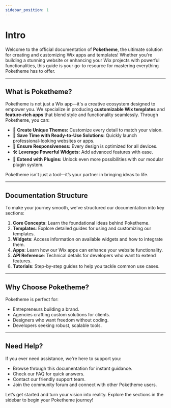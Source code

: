 ```yaml
---
sidebar_position: 1
---
```


# Intro 
Welcome to the official documentation of **Poketheme**, the ultimate solution for creating and customizing Wix apps and templates! Whether you're building a stunning website or enhancing your Wix projects with powerful functionalities, this guide is your go-to resource for mastering everything Poketheme has to offer.  

---

## What is Poketheme?
Poketheme is not just a Wix app—it's a creative ecosystem designed to empower you. We specialize in producing **customizable Wix templates** and **feature-rich apps** that blend style and functionality seamlessly. Through Poketheme, you can:  

- 🎨 **Create Unique Themes:** Customize every detail to match your vision.  
- 🚀 **Save Time with Ready-to-Use Solutions:** Quickly launch professional-looking websites or apps.  
- 📱 **Ensure Responsiveness:** Every design is optimized for all devices.  
- 🛠️ **Leverage Powerful Widgets:** Add advanced features with ease.  
- 🔌 **Extend with Plugins:** Unlock even more possibilities with our modular plugin system.  

Poketheme isn't just a tool—it’s your partner in bringing ideas to life.  

---

## Documentation Structure 
To make your journey smooth, we've structured our documentation into key sections:  

1. **Core Concepts**: Learn the foundational ideas behind Poketheme.  
2. **Templates**: Explore detailed guides for using and customizing our templates.  
3. **Widgets**: Access information on available widgets and how to integrate them.  
4. **Apps**: Learn how our Wix apps can enhance your website functionality.  
5. **API Reference**: Technical details for developers who want to extend features.  
6. **Tutorials**: Step-by-step guides to help you tackle common use cases.  

---

## Why Choose Poketheme?
Poketheme is perfect for:  
- Entrepreneurs building a brand.  
- Agencies crafting custom solutions for clients.  
- Designers who want freedom without coding.  
- Developers seeking robust, scalable tools.  

---

## Need Help?
If you ever need assistance, we're here to support you:  
- Browse through this documentation for instant guidance.  
- Check our FAQ for quick answers.  
- Contact our friendly support team.  
- Join the community forum and connect with other Poketheme users.  

Let’s get started and turn your vision into reality. Explore the sections in the sidebar to begin your Poketheme journey!